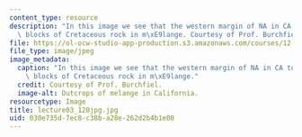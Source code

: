 ```yaml
---
content_type: resource
description: "In this image we see that the western margin of NA in CA today has outcropping\
  \ blocks of Cretaceous rock in m\xE9lange. Courtesy of Prof. Burchfiel."
file: https://ol-ocw-studio-app-production.s3.amazonaws.com/courses/12-114-field-geology-i-fall-2005/030e735d7ec8c38ba28e262d2b4b1e00_lecture03_128jpg.jpg
file_type: image/jpeg
image_metadata:
  caption: "In this image we see that the western margin of NA in CA today has outcropping\
    \ blocks of Cretaceous rock in m\xE9lange."
  credit: Courtesy of Prof. Burchfiel.
  image-alt: Outcrops of melange in California.
resourcetype: Image
title: lecture03_128jpg.jpg
uid: 030e735d-7ec8-c38b-a28e-262d2b4b1e00
---
```

